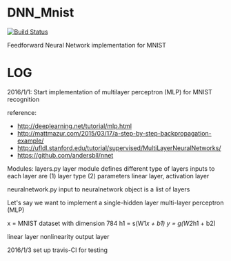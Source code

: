 # DNN_Mnist

[![Build Status](https://travis-ci.org/cameronphchen/DNN_Mnist.svg?branch=master)](https://travis-ci.org/cameronphchen/DNN_Mnist)


Feedforward Neural Network implementation for MNIST

# LOG

2016/1/1:
Start implementation of multilayer perceptron (MLP) for MNIST recognition

reference:
- http://deeplearning.net/tutorial/mlp.html
- http://mattmazur.com/2015/03/17/a-step-by-step-backpropagation-example/
- http://ufldl.stanford.edu/tutorial/supervised/MultiLayerNeuralNetworks/
- https://github.com/andersbll/nnet

Modules:
layers.py
    layer module defines different type of layers
    inputs to each layer are (1) layer type (2) parameters
    linear layer, activation layer

neuralnetwork.py
    input to neuralnetwork object is a list of layers


Let's say we want to implement a single-hidden layer multi-layer perceptron (MLP)


x = MNIST dataset with dimension 784
h1 = s(W1*x  + b1)
y  = g(W2*h1 + b2)

linear layer
nonlinearity
output layer

2016/1/3 
set up travis-CI for testing

